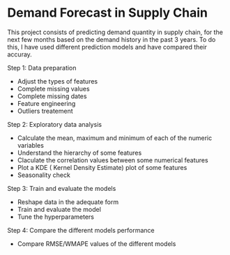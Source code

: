 # Demand Forecast in Supply Chain
This project consists of predicting demand quantity in supply chain, for the next few months based on the demand history in the past 3 years. 
To do this, I have used different prediction models and have compared their accuray.

Step 1: Data preparation
- Adjust the types of features
- Complete missing values
- Complete missing dates
- Feature engineering
- Outliers treatement

Step 2: Exploratory data analysis
- Calculate the mean, maximum and minimum of each of the numeric variables
- Understand the hierarchy of some features
- Claculate the correlation values between some numerical features
- Plot a KDE ( Kernel Density Estimate) plot of some features
- Seasonality check

Step 3: Train and evaluate the models
- Reshape data in the adequate form
- Train and evaluate the model
- Tune the hyperparameters

Step 4: Compare the different models performance
- Compare RMSE/WMAPE values of the different models





